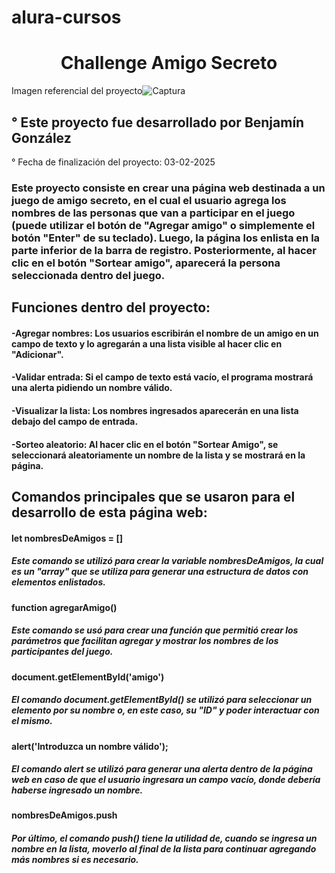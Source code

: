 # alura-cursos
<h1 align="center"> Challenge Amigo Secreto </h1>

Imagen referencial del proyecto![Captura](https://github.com/user-attachments/assets/73d29a9d-65ec-4421-be99-5a200b5e185d)


<h2>° Este proyecto fue desarrollado por Benjamín González</h2> 
 ° Fecha de finalización del proyecto: 03-02-2025

 <h3>Este proyecto consiste en crear una página web destinada a un juego de amigo secreto, en el cual el usuario agrega los nombres de las personas que van a participar en el juego (puede utilizar el botón de "Agregar amigo" o simplemente el botón "Enter" de su teclado). Luego, la página los enlista en la parte inferior de la barra de registro. Posteriormente, al hacer clic en el botón "Sortear amigo", aparecerá la persona seleccionada dentro del juego.</h3>

 <h2>Funciones dentro del proyecto:</h2>
<h4> 
-Agregar nombres: Los usuarios escribirán el nombre de un amigo en un campo de texto y lo agregarán a una lista visible al hacer clic en "Adicionar".</h4>
<h4>
-Validar entrada: Si el campo de texto está vacío, el programa mostrará una alerta pidiendo un nombre válido.</h4>
<h4>
-Visualizar la lista: Los nombres ingresados aparecerán en una lista debajo del campo de entrada.</h4>
<h4>
-Sorteo aleatorio: Al hacer clic en el botón "Sortear Amigo", se seleccionará aleatoriamente un nombre de la lista y se mostrará en la página.</h4>

<h2>Comandos principales que se usaron para el desarrollo de esta página web:</h2>

<h4>let nombresDeAmigos = []</h4>
<h5>Este comando se utilizó para crear la variable nombresDeAmigos, la cual es un "array" que se utiliza para generar una estructura de datos con elementos enlistados.</h5>
<h4>function agregarAmigo()</h4>
<h5>Este comando se usó para crear una función que permitió crear los parámetros que facilitan agregar y mostrar los nombres de los participantes del juego.</h5>
<h4>document.getElementById('amigo')</h4>
<h5>El comando document.getElementById() se utilizó para seleccionar un elemento por su nombre o, en este caso, su "ID" y poder interactuar con el mismo.</h5>
<h4>alert('Introduzca un nombre válido');</h4>
<h5>El comando alert se utilizó para generar una alerta dentro de la página web en caso de que el usuario ingresara un campo vacío, donde debería haberse ingresado un nombre.</h5>
<h4>nombresDeAmigos.push</h4>
<h5>Por último, el comando push() tiene la utilidad de, cuando se ingresa un nombre en la lista, moverlo al final de la lista para continuar agregando más nombres si es necesario.</h5>
